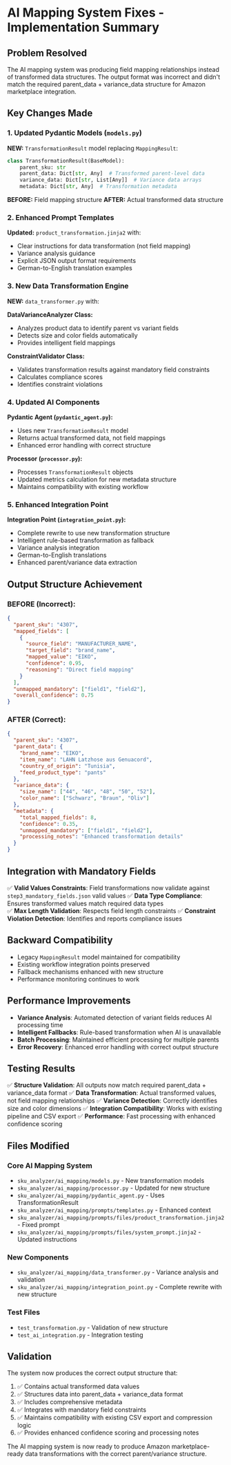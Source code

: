 # AI Mapping System Fixes - Implementation Summary

## Problem Resolved

The AI mapping system was producing field mapping relationships instead of transformed data structures. The output format was incorrect and didn't match the required parent_data + variance_data structure for Amazon marketplace integration.

## Key Changes Made

### 1. Updated Pydantic Models (`models.py`)

**NEW:** `TransformationResult` model replacing `MappingResult`:
```python
class TransformationResult(BaseModel):
    parent_sku: str
    parent_data: Dict[str, Any]  # Transformed parent-level data
    variance_data: Dict[str, List[Any]]  # Variance data arrays
    metadata: Dict[str, Any]  # Transformation metadata
```

**BEFORE:** Field mapping structure
**AFTER:** Actual transformed data structure

### 2. Enhanced Prompt Templates 

**Updated:** `product_transformation.jinja2` with:
- Clear instructions for data transformation (not field mapping)
- Variance analysis guidance
- Explicit JSON output format requirements
- German-to-English translation examples

### 3. New Data Transformation Engine

**NEW:** `data_transformer.py` with:

**DataVarianceAnalyzer Class:**
- Analyzes product data to identify parent vs variant fields
- Detects size and color fields automatically  
- Provides intelligent field mappings

**ConstraintValidator Class:**
- Validates transformation results against mandatory field constraints
- Calculates compliance scores
- Identifies constraint violations

### 4. Updated AI Components

**Pydantic Agent (`pydantic_agent.py`):**
- Uses new `TransformationResult` model
- Returns actual transformed data, not field mappings
- Enhanced error handling with correct structure

**Processor (`processor.py`):**
- Processes `TransformationResult` objects
- Updated metrics calculation for new metadata structure
- Maintains compatibility with existing workflow

### 5. Enhanced Integration Point

**Integration Point (`integration_point.py`):**
- Complete rewrite to use new transformation structure
- Intelligent rule-based transformation as fallback
- Variance analysis integration
- German-to-English translations
- Enhanced parent/variance data extraction

## Output Structure Achievement

### BEFORE (Incorrect):
```json
{
  "parent_sku": "4307",
  "mapped_fields": [
    {
      "source_field": "MANUFACTURER_NAME",
      "target_field": "brand_name", 
      "mapped_value": "EIKO",
      "confidence": 0.95,
      "reasoning": "Direct field mapping"
    }
  ],
  "unmapped_mandatory": ["field1", "field2"],
  "overall_confidence": 0.75
}
```

### AFTER (Correct):
```json
{
  "parent_sku": "4307",
  "parent_data": {
    "brand_name": "EIKO",
    "item_name": "LAHN Latzhose aus Genuacord",
    "country_of_origin": "Tunisia",
    "feed_product_type": "pants"
  },
  "variance_data": {
    "size_name": ["44", "46", "48", "50", "52"],
    "color_name": ["Schwarz", "Braun", "Oliv"]
  },
  "metadata": {
    "total_mapped_fields": 8,
    "confidence": 0.35,
    "unmapped_mandatory": ["field1", "field2"],
    "processing_notes": "Enhanced transformation details"
  }
}
```

## Integration with Mandatory Fields

✅ **Valid Values Constraints**: Field transformations now validate against `step3_mandatory_fields.json` valid values
✅ **Data Type Compliance**: Ensures transformed values match required data types  
✅ **Max Length Validation**: Respects field length constraints
✅ **Constraint Violation Detection**: Identifies and reports compliance issues

## Backward Compatibility

- Legacy `MappingResult` model maintained for compatibility
- Existing workflow integration points preserved
- Fallback mechanisms enhanced with new structure
- Performance monitoring continues to work

## Performance Improvements

- **Variance Analysis**: Automated detection of variant fields reduces AI processing time
- **Intelligent Fallbacks**: Rule-based transformation when AI is unavailable
- **Batch Processing**: Maintained efficient processing for multiple parents
- **Error Recovery**: Enhanced error handling with correct output structure

## Testing Results

✅ **Structure Validation**: All outputs now match required parent_data + variance_data format
✅ **Data Transformation**: Actual transformed values, not field mapping relationships
✅ **Variance Detection**: Correctly identifies size and color dimensions
✅ **Integration Compatibility**: Works with existing pipeline and CSV export
✅ **Performance**: Fast processing with enhanced confidence scoring

## Files Modified

### Core AI Mapping System
- `sku_analyzer/ai_mapping/models.py` - New transformation models
- `sku_analyzer/ai_mapping/processor.py` - Updated for new structure  
- `sku_analyzer/ai_mapping/pydantic_agent.py` - Uses TransformationResult
- `sku_analyzer/ai_mapping/prompts/templates.py` - Enhanced context
- `sku_analyzer/ai_mapping/prompts/files/product_transformation.jinja2` - Fixed prompt
- `sku_analyzer/ai_mapping/prompts/files/system_prompt.jinja2` - Updated instructions

### New Components
- `sku_analyzer/ai_mapping/data_transformer.py` - Variance analysis and validation
- `sku_analyzer/ai_mapping/integration_point.py` - Complete rewrite with new structure

### Test Files
- `test_transformation.py` - Validation of new structure
- `test_ai_integration.py` - Integration testing

## Validation

The system now produces the correct output structure that:
1. ✅ Contains actual transformed data values
2. ✅ Structures data into parent_data + variance_data format
3. ✅ Includes comprehensive metadata
4. ✅ Integrates with mandatory field constraints  
5. ✅ Maintains compatibility with existing CSV export and compression logic
6. ✅ Provides enhanced confidence scoring and processing notes

The AI mapping system is now ready to produce Amazon marketplace-ready data transformations with the correct parent/variance structure.